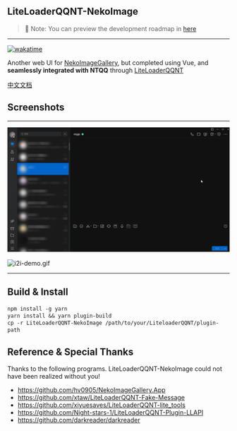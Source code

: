 ## LiteLoaderQQNT-NekoImage

> 🤔 Note:
> You can preview the development roadmap in [here](https://github.com/users/pk5ls20/projects/5)

----

[![wakatime](https://wakatime.com/badge/user/4e079db9-a68b-469b-a3b4-1a7e1bb4d357/project/018e9abd-9451-41d3-81e2-e52211960018.svg)](https://wakatime.com/badge/user/4e079db9-a68b-469b-a3b4-1a7e1bb4d357/project/018e9abd-9451-41d3-81e2-e52211960018)

Another web UI for [NekoImageGallery](https://github.com/hv0905/NekoImageGallery), but completed using Vue, and **seamlessly integrated with NTQQ** through [LiteLoaderQQNT](https://liteloaderqqnt.github.io)

[中文文档](README_ZH.md)

## Screenshots

-----

![search-demo.gif](web/screenshot/search-demo.gif)

![i2i-demo.gif](web/screenshot/i2i-demo.gif)

-----

## Build & Install

```shell
npm install -g yarn
yarn install && yarn plugin-build
cp -r LiteLoaderQQNT-NekoImage /path/to/your/LiteloaderQQNT/plugin-path
```

## Reference & Special Thanks

Thanks to the following programs. LiteLoaderQQNT-NekoImage could not have been realized without you!

- https://github.com/hv0905/NekoImageGallery.App
- https://github.com/xtaw/LiteLoaderQQNT-Fake-Message
- https://github.com/xiyuesaves/LiteLoaderQQNT-lite_tools
- https://github.com/Night-stars-1/LiteLoaderQQNT-Plugin-LLAPI
- https://github.com/darkreader/darkreader